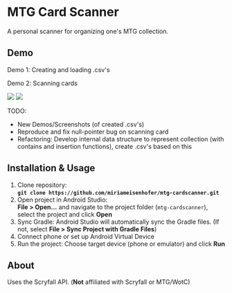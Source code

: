 # MTG Card Scanner
A personal scanner for organizing one's MTG collection.
## Demo
Demo 1: Creating and loading .csv's

Demo 2: Scanning cards

![](https://github.com/miriameisenhofer/mtg-cardscanner/blob/main/select-collection.gif)
![](https://github.com/miriameisenhofer/mtg-cardscanner/blob/main/card-scan.gif)

TODO:
- New Demos/Screenshots (of created .csv's)
- Reproduce and fix null-pointer bug on scanning card
- Refactoring: Develop internal data structure to represent collection (with contains and insertion functions), create .csv's based on this

## Installation & Usage
1. Clone repository:<br/>
   **`git clone https://github.com/miriameisenhofer/mtg-cardscanner.git`**
3. Open project in Android Studio:<br/>
   **File > Open...** and navigate to the project folder (`mtg-cardscanner`), select the project and click **Open**
5. Sync Gradle: Android Studio will automatically sync the Gradle files. (If not, select **File > Sync Project with Gradle Files**)
7. Connect phone or set up Android Virtual Device
8. Run the project: Choose target device (phone or emulator) and click **Run**

## About
Uses the Scryfall API. (**Not** affiliated with Scryfall or MTG/WotC)
